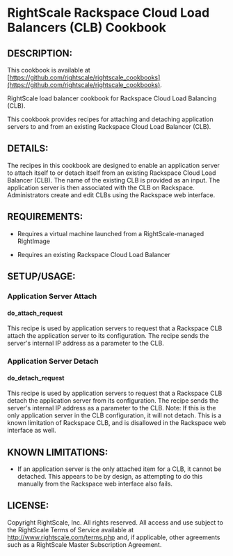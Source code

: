 # RightScale Rackspace Cloud Load Balancers (CLB) Cookbook

## DESCRIPTION:

This cookbook is available at [https://github.com/rightscale/rightscale_cookbooks](https://github.com/rightscale/rightscale_cookbooks).

RightScale load balancer cookbook for Rackspace Cloud Load Balancing (CLB).

This cookbook provides recipes for attaching and detaching application servers
to and from an existing Rackspace Cloud Load Balancer (CLB).

## DETAILS:

The recipes in this cookbook are designed to enable an application server to
attach itself to or detach itself from an existing Rackspace Cloud Load Balancer
(CLB). The name of the existing CLB is provided as an input. The application
server is then associated with the CLB on Rackspace. Administrators create and
edit CLBs using the Rackspace web interface.

## REQUIREMENTS:

* Requires a virtual machine launched from a RightScale-managed RightImage

* Requires an existing Rackspace Cloud Load Balancer

## SETUP/USAGE:

### Application Server Attach

#### do_attach_request

This recipe is used by application servers to request that a Rackspace CLB
attach the application server to its configuration. The recipe sends
the server's internal IP address as a parameter to the CLB.

### Application Server Detach

#### do_detach_request

This recipe is used by application servers to request that a Rackspace CLB
detach the application server from its configuration. The recipe sends the
server's internal IP address as a parameter to the CLB. Note: If this is the
only application server in the CLB configuration, it will not detach. This is a
known limitation of Rackspace CLB, and is disallowed in the Rackspace web
interface as well.

## KNOWN LIMITATIONS:

* If an application server is the only attached item for a CLB, it cannot be
  detached. This appears to be by design, as attempting to do this manually from
  the Rackspace web interface also fails.

## LICENSE:

Copyright RightScale, Inc. All rights reserved.
All access and use subject to the RightScale Terms of Service available at
http://www.rightscale.com/terms.php and, if applicable, other agreements
such as a RightScale Master Subscription Agreement.
